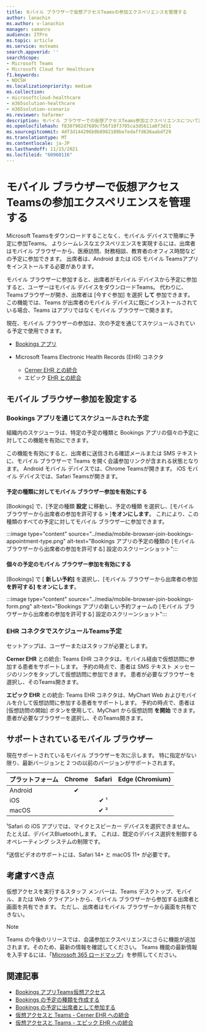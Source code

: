 ```yaml
---
title: モバイル ブラウザーで仮想アクセスTeamsの参加エクスペリエンスを管理する
author: lanachin
ms.author: v-lanachin
manager: samanro
audience: ITPro
ms.topic: article
ms.service: msteams
search.appverid: ''
searchScope:
- Microsoft Teams
- Microsoft Cloud for Healthcare
f1.keywords:
- NOCSH
ms.localizationpriority: medium
ms.collection:
- microsoftcloud-healthcare
- m365solution-healthcare
- m365solution-scenario
ms.reviewer: hafarmer
description: モバイル ブラウザーでの仮想アクセスTeams参加エクスペリエンスについて説明します。
ms.openlocfilehash: f8307902d7689cf56f10f3705ca3d5611a0f3d11
ms.sourcegitcommit: 4df3d144296b9b8982109be7edaffd636aabdf29
ms.translationtype: MT
ms.contentlocale: ja-JP
ms.lasthandoff: 11/15/2021
ms.locfileid: "60960116"
---
```

# <a name="manage-the-join-experience-for-teams-virtual-visits-on-mobile-browsers"></a>モバイル ブラウザーで仮想アクセスTeamsの参加エクスペリエンスを管理する

Microsoft Teamsをダウンロードすることなく、モバイル デバイスで簡単に予定に参加Teams。 よりシームレスなエクスペリエンスを実現するには、出席者はモバイル ブラウザーから、医療訪問、財務相談、教育者のオフィス時間などの予定に参加できます。 出席者は、Android または iOS モバイル Teamsアプリをインストールする必要があります。

モバイル ブラウザーに参加すると、出席者がモバイル デバイスから予定に参加すると、ユーザーはモバイル デバイスをダウンロードTeams。 代わりに、Teamsブラウザーが開き、出席者は [今すぐ参加] を選択 **して** 参加できます。 この機能では、Teams が出席者のモバイル デバイスに既にインストールされている場合、Teams はアプリではなくモバイル ブラウザーで開きます。

現在、モバイル ブラウザーの参加は、次の予定を通じてスケジュールされている予定で使用できます。

- [Bookings アプリ](https://support.microsoft.com/office/apps-and-services-cc1fba57-9900-4634-8306-2360a40c665b?ui=en-us&rs=en-us&ad=us#PickTab=Bookings)
- Microsoft Teams Electronic Health Records (EHR) コネクタ

  - [Cerner EHR との統合](healthcare/ehr-admin-cerner.md)
  - エピック [EHR との統合](healthcare/ehr-admin.md)

## <a name="set-up-mobile-browser-join"></a>モバイル ブラウザー参加を設定する

### <a name="appointments-scheduled-through-the-bookings-app"></a>Bookings アプリを通じてスケジュールされた予定

組織内のスケジューラは、特定の予定の種類と Bookings アプリの個々の予定に対してこの機能を有効にできます。

この機能を有効にすると、出席者に送信される確認メールまたは SMS テキストに、モバイル ブラウザーで Teams を開く会議参加リンクが含まれる状態となります。 Android モバイル デバイスでは、Chrome Teamsが開きます。 iOS モバイル デバイスでは、Safari Teamsが開きます。

#### <a name="turn-on-mobile-browser-join-for-an-appointment-type"></a>予定の種類に対してモバイル ブラウザー参加を有効にする

[Bookings] で、[予定の種類 **設定** に移動し、予定の種類 を選択し、[モバイル ブラウザーから出席者の参加を許可する  >  ]**をオンにします**。 [](https://support.microsoft.com/office/create-an-appointment-type-810eac77-6a65-4dc8-964d-c00eadf43887) これにより、この種類のすべての予定に対してモバイル ブラウザーに参加できます。

:::image type="content" source="../media/mobile-browser-join-bookings-appointment-type.png" alt-text="Bookings アプリの予定の種類の [モバイル ブラウザーから出席者の参加を許可する] 設定のスクリーンショット":::

#### <a name="turn-on-mobile-browser-join-for-an-individual-appointment"></a>個々の予定のモバイル ブラウザー参加を有効にする

[Bookings] で [ **新しい予約]** を選択し、[モバイル ブラウザーから出席者の参加 **を許可する] をオンにします**。

:::image type="content" source="../media/mobile-browser-join-bookings-form.png" alt-text="Bookings アプリの新しい予約フォームの [モバイル ブラウザーから出席者の参加を許可する] 設定のスクリーンショット":::

### <a name="appointments-scheduled-through-the-teams-ehr-connector"></a>EHR コネクタでスケジュールTeams予定

セットアップは、ユーザーまたはスタッフが必要とします。

**Cerner EHR** との統合: Teams EHR コネクタは、モバイル経由で仮想訪問に参加する患者をサポートします。 予約の時点で、患者は SMS テキスト メッセージのリンクをタップして仮想訪問に参加できます。 患者が必要なブラウザーを選択し、そのTeams開きます。

**エピック EHR** との統合: Teams EHR コネクタは、MyChart Web およびモバイルを介して仮想訪問に参加する患者をサポートします。 予約の時点で、患者は [仮想訪問の開始] ボタンを使用して、MyChart から仮想訪問 **を開始** できます。 患者が必要なブラウザーを選択し、そのTeams開きます。

## <a name="supported-mobile-browsers"></a>サポートされているモバイル ブラウザー

現在サポートされているモバイル ブラウザーを次に示します。 特に指定がない限り、最新バージョンと 2 つの以前のバージョンがサポートされます。

|プラットフォーム  |Chrome |Safari |Edge (Chromium)|
|---------|:---:|:---:|:---:|
|Android   |   &#x2714;      |         |         |
|iOS    |         |  &#x2714; &sup1;       |         |
|macOS     |         |  &#x2714; &sup2;    |         |

&sup1;Safari の iOS アプリでは、マイクとスピーカー デバイスを選択できません。 たとえば、デバイスBluetoothします。 これは、既定のデバイス選択を制御するオペレーティング システムの制限です。

&sup2;送信ビデオのサポートには、Safari 14+ と macOS 11+ が必要です。

## <a name="things-to-consider"></a>考慮すべき点

仮想アクセスを実行するスタッフ メンバーは、Teams デスクトップ、モバイル、または Web クライアントから、モバイル ブラウザーから参加する出席者と画面を共有できます。 ただし、出席者はモバイル ブラウザーから画面を共有できない。

> [!NOTE]
> Teams の今後のリリースでは、会議参加エクスペリエンスにさらに機能が追加されます。そのため、最新の情報を確認してください。 Teams 機能の最新情報を入手するには、「[Microsoft 365 ロードマップ](https://www.microsoft.com/microsoft-365/roadmap?filters=&searchterms=microsoft%2Cteams)」を参照してください。

## <a name="related-articles"></a>関連記事

- [Bookings アプリTeams仮想アクセス](bookings-virtual-visits.md)
- [Bookings の予定の種類を作成する](https://support.microsoft.com/office/create-an-appointment-type-810eac77-6a65-4dc8-964d-c00eadf43887)
- [Bookings の予定に出席者として参加する](https://support.microsoft.com/office/join-a-bookings-appointment-as-an-attendee-95cea12d-2220-421f-a663-6efb20913c7f)
- [仮想アクセスと Teams - Cerner EHR への統合](healthcare/ehr-admin-cerner.md)
- [仮想アクセスと Teams - エピック EHR への統合](healthcare/ehr-admin.md)

